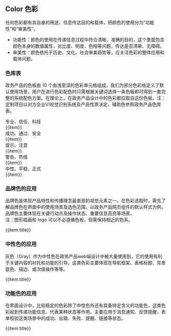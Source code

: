 <script>
  export default {
    created() {
      
    },
    mounted() {
    },
    methods: {
      
    },
    data() {
      return {
        primary:["#E7F3FF","#B9DDFF","#71BBFF","#46A6FF","#2E9BFF","#1890FF","#0084FF","#0A73D3","#0765BB","#00519B"],
        success:["#EFF8E7","#D1EBB9","#94D857","#83D13E","#74C829","#66BF16","#60AC1B","#589E19","#52911A","#3C7F01"],
        warning:["#FCF6E5","#F7E6B2","#F8D475","#F9C440","#F2BF30","#E6AD00","#D49F16","#C38F0A","#B28102","#986604"],
        danger:["#FFEDED","#FFC9CB","#FF9EA2","#FF8287","#FF646B","#FF4B53","#ED3941","#E02D35","#CC2931","#B41921"],
        info:["#EFEFEF","#E5E5E5","#D9D9D9","#D2D2D2","#B1B1B1","#999999","#777777","#666666","#555555","#3D3E3F"],
        color1:[
          {
            title:"品牌色",
            color:"#1890FF"
          },
          {
            title:"选中背景色",
            color:"#E7F3FF"
          },
          {
            title:"悬停色",
            color:"#46A6FF"
          },
          {
            title:"点击色",
            color:"#0084FF"
          },
        ],
        color2:[
          {
            title:"表单只读背景色",
            color:"#EFEFEF"
          },
          {
            title:"表头背景色",
            color:"#E5E5E5"
          },
          {
            title:"分割线色,边框线色",
            color:"#D2D2D2"
          },
          {
            title:"提示文字颜色",
            color:"#999999"
          },
          {
            title:"表单只读文字色",
            color:"#777777"
          },
          {
            title:"默认文字颜色",
            color:"#555555"
          },
        ],
        color3:[
          {
            title:"链接/说明色",
            color:"#1890FF"
          },
          {
            title:"成功色",
            color:"#66BF16"
          },
          {
            title:"警告色",
            color:"#E6AD00"
          },
          {
            title:"失败色",
            color:"#FF4B53"
          },
        ],
      }
    },
    watch: {
      
    },
  }
</script>

## Color 色彩

任何色彩都有其自身的用途、信息传达目的和载体，把颜色的使用分为“功能性”和“审美性”。

* 功能性：颜色的使用在传递信息过程中符合清晰、准确的目的，这个里面包含颜色本身的数值属性，对比度、明度、色相等问题，传达是否清晰、无障碍。
* 审美性：颜色依托于历史、文化、社会审美趋势等，应关注色彩的整体应用和载体问题。

### 色库表

政务产品的色板由 10 个由浅至深的色彩单元格组成，我们为部分色彩格定义了默认使用场景，用户在进行色彩配色时只需根据关键词选择一条色板即可得到一套完整的系统配色方案。在理论上，在政务产品设计中的色彩都应取自这份色板。注：定制项目以对方企业VI视觉识别系统及产品性质决定，辅助色参照政务产品色库表。

<div class="demo-color">
  <div class="color-describe">专业、信任、科技</div>
    <div class="color-box">
    <div class="color-item" v-for="(item, key) in primary" :key="key" :style="{ background: item }">{{item}}</div>
  </div>
</div>

<div class="demo-color">
  <div class="color-describe">成功、通过、安全</div>
    <div class="color-box">
      <div class="color-item" v-for="(item, key) in success" :key="key" :style="{ background: item }">{{item}}</div>
  </div>
</div>

<div class="demo-color">
  <div class="color-describe">提示、注意</div>
    <div class="color-box">
    <div class="color-item" v-for="(item, key) in warning" :key="key" :style="{ background: item }">{{item}}</div>
  </div>
</div>

<div class="demo-color">
  <div class="color-describe">警告、热情</div>
    <div class="color-box">
    <div class="color-item" v-for="(item, key) in danger" :key="key" :style="{ background: item }">{{item}}</div>
  </div>
</div>

<div class="demo-color">
  <div class="color-describe">中性、平稳、正式</div>
    <div class="color-box">
    <div class="color-item" v-for="(item, key) in info" :key="key" :style="{ background: item }">{{item}}</div>
  </div>
</div>

### 品牌色的应用
<el-row :gutter="20">
  <el-col :span="18">
  <p>品牌色是体现产品特性和传播理念最直观的视觉元素之一。在色彩选取时，需先了解品牌色在界面中的使用场景及选色范围。以政务产品网页组件的默认样式为例，品牌色主要体现在关键行动点及操作状态、重要信息高亮等场景。 <br/>注：图形插画和 logo 可以不必遵循色板，但需保持相近的色系。</p>
  </el-col>
  <el-col :span="6">
  <div class="demo-color">
    <div class="color-block" :style="{ background: item.color }" v-for="(item,i) in color1">{{item.title}}</div>
  </div>
  </el-col>
</el-row>

### 中性色的应用

<el-row :gutter="20">
  <el-col :span="18">
  <p>灰色（Gray）作为中性色在政务产品web端设计中被大量使用到，它的使用有利于关键内容的衬托和功能的引导。这类色彩主要体现在导航框架、表格标题、背景底色、描边、或次级操作等等。</p>
  </el-col>
  <el-col :span="6">
  <div class="demo-color">
    <div class="color-block" :style="{ background: item.color }" v-for="(item,i) in color2">{{item.title}}</div>
  </div>
  </el-col>
</el-row>




### 功能色的应用

<el-row :gutter="20">
  <el-col :span="18">
  <p>在界面设计中，比较稳定的色彩除了中性色外还有具备特定含义的功能色，这类色彩起到传递功能信息、代表某种状态等作用。主要应用于消息通知、反馈提醒、表单校验这类场景中的成功、出错、失败、提醒、链接等状态。</p>
  </el-col>
  <el-col :span="6">
  <div class="demo-color">
    <div class="color-block" :style="{ background: item.color }" v-for="(item,i) in color3">{{item.title}}</div>
  </div>
  </el-col>
</el-row>